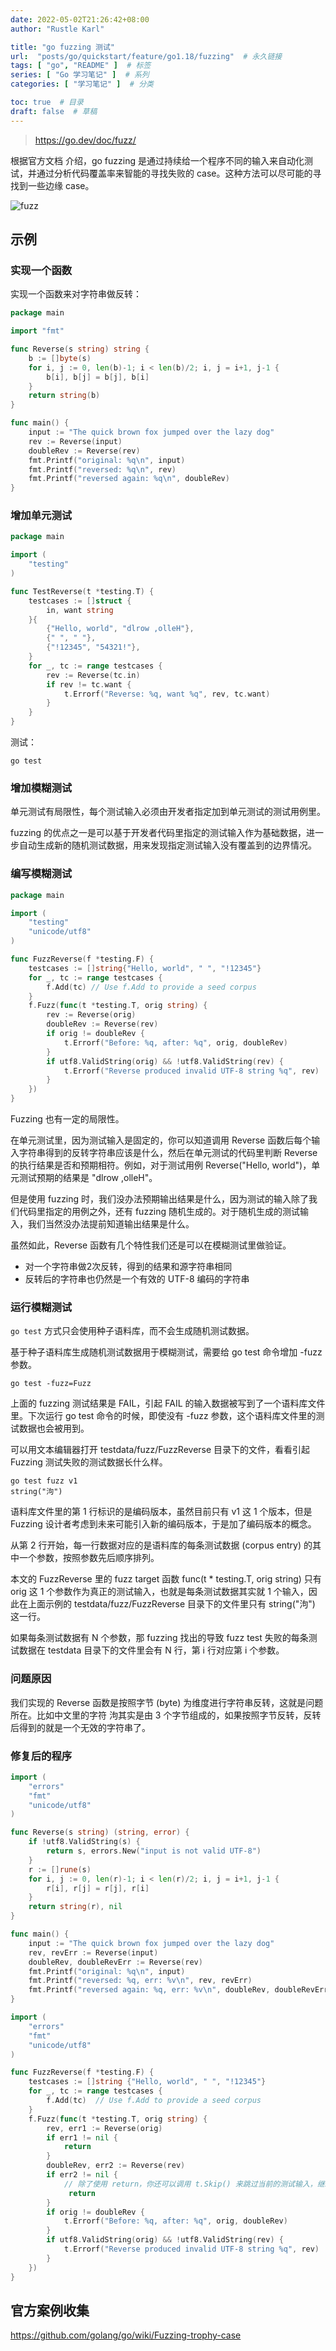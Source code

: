 ```yaml
---
date: 2022-05-02T21:26:42+08:00
author: "Rustle Karl"

title: "go fuzzing 测试"
url:  "posts/go/quickstart/feature/go1.18/fuzzing"  # 永久链接
tags: [ "go", "README" ]  # 标签
series: [ "Go 学习笔记" ]  # 系列
categories: [ "学习笔记" ]  # 分类

toc: true  # 目录
draft: false  # 草稿
---
```


> https://go.dev/doc/fuzz/

根据官方文档 介绍，go fuzzing 是通过持续给一个程序不同的输入来自动化测试，并通过分析代码覆盖率来智能的寻找失败的 case。这种方法可以尽可能的寻找到一些边缘 case。

![fuzz](https://go.dev/doc/fuzz/example.png)

## 示例

### 实现一个函数

实现一个函数来对字符串做反转：

```go
package main

import "fmt"

func Reverse(s string) string {
	b := []byte(s)
	for i, j := 0, len(b)-1; i < len(b)/2; i, j = i+1, j-1 {
		b[i], b[j] = b[j], b[i]
	}
	return string(b)
}

func main() {
	input := "The quick brown fox jumped over the lazy dog"
	rev := Reverse(input)
	doubleRev := Reverse(rev)
	fmt.Printf("original: %q\n", input)
	fmt.Printf("reversed: %q\n", rev)
	fmt.Printf("reversed again: %q\n", doubleRev)
}
```

### 增加单元测试

```go
package main

import (
	"testing"
)

func TestReverse(t *testing.T) {
	testcases := []struct {
		in, want string
	}{
		{"Hello, world", "dlrow ,olleH"},
		{" ", " "},
		{"!12345", "54321!"},
	}
	for _, tc := range testcases {
		rev := Reverse(tc.in)
		if rev != tc.want {
			t.Errorf("Reverse: %q, want %q", rev, tc.want)
		}
	}
}
```

测试：

```shell
go test
```

### 增加模糊测试

单元测试有局限性，每个测试输入必须由开发者指定加到单元测试的测试用例里。

fuzzing 的优点之一是可以基于开发者代码里指定的测试输入作为基础数据，进一步自动生成新的随机测试数据，用来发现指定测试输入没有覆盖到的边界情况。

### 编写模糊测试

```go
package main

import (
	"testing"
	"unicode/utf8"
)

func FuzzReverse(f *testing.F) {
	testcases := []string{"Hello, world", " ", "!12345"}
	for _, tc := range testcases {
		f.Add(tc) // Use f.Add to provide a seed corpus
	}
	f.Fuzz(func(t *testing.T, orig string) {
		rev := Reverse(orig)
		doubleRev := Reverse(rev)
		if orig != doubleRev {
			t.Errorf("Before: %q, after: %q", orig, doubleRev)
		}
		if utf8.ValidString(orig) && !utf8.ValidString(rev) {
			t.Errorf("Reverse produced invalid UTF-8 string %q", rev)
		}
	})
}
```

Fuzzing 也有一定的局限性。

在单元测试里，因为测试输入是固定的，你可以知道调用 Reverse 函数后每个输入字符串得到的反转字符串应该是什么，然后在单元测试的代码里判断 Reverse 的执行结果是否和预期相符。例如，对于测试用例 Reverse("Hello, world")，单元测试预期的结果是 "dlrow ,olleH"。

但是使用 fuzzing 时，我们没办法预期输出结果是什么，因为测试的输入除了我们代码里指定的用例之外，还有 fuzzing 随机生成的。对于随机生成的测试输入，我们当然没办法提前知道输出结果是什么。

虽然如此，Reverse 函数有几个特性我们还是可以在模糊测试里做验证。

- 对一个字符串做2次反转，得到的结果和源字符串相同
- 反转后的字符串也仍然是一个有效的 UTF-8 编码的字符串

### 运行模糊测试

`go test` 方式只会使用种子语料库，而不会生成随机测试数据。

基于种子语料库生成随机测试数据用于模糊测试，需要给 go test 命令增加 -fuzz 参数。

```shell
go test -fuzz=Fuzz
```

上面的 fuzzing 测试结果是 FAIL，引起 FAIL 的输入数据被写到了一个语料库文件里。下次运行 go test 命令的时候，即使没有 -fuzz 参数，这个语料库文件里的测试数据也会被用到。

可以用文本编辑器打开 testdata/fuzz/FuzzReverse 目录下的文件，看看引起 Fuzzing 测试失败的测试数据长什么样。

```
go test fuzz v1
string("泃")
```

语料库文件里的第 1 行标识的是编码版本，虽然目前只有 v1 这 1 个版本，但是 Fuzzing 设计者考虑到未来可能引入新的编码版本，于是加了编码版本的概念。

从第 2 行开始，每一行数据对应的是语料库的每条测试数据 (corpus entry) 的其中一个参数，按照参数先后顺序排列。

本文的 FuzzReverse 里的 fuzz target 函数 func(t * testing.T, orig string) 只有 orig 这 1 个参数作为真正的测试输入，也就是每条测试数据其实就 1 个输入，因此在上面示例的 testdata/fuzz/FuzzReverse 目录下的文件里只有 string("泃") 这一行。

如果每条测试数据有 N 个参数，那 fuzzing 找出的导致 fuzz test 失败的每条测试数据在 testdata 目录下的文件里会有 N 行，第 i 行对应第 i 个参数。

### 问题原因

我们实现的 Reverse 函数是按照字节 (byte) 为维度进行字符串反转，这就是问题所在。比如中文里的字符 泃其实是由 3 个字节组成的，如果按照字节反转，反转后得到的就是一个无效的字符串了。

### 修复后的程序

```go
import (
    "errors"
    "fmt"
    "unicode/utf8"
)

func Reverse(s string) (string, error) {
    if !utf8.ValidString(s) {
        return s, errors.New("input is not valid UTF-8")
    }
    r := []rune(s)
    for i, j := 0, len(r)-1; i < len(r)/2; i, j = i+1, j-1 {
        r[i], r[j] = r[j], r[i]
    }
    return string(r), nil
}

func main() {
    input := "The quick brown fox jumped over the lazy dog"
    rev, revErr := Reverse(input)
    doubleRev, doubleRevErr := Reverse(rev)
    fmt.Printf("original: %q\n", input)
    fmt.Printf("reversed: %q, err: %v\n", rev, revErr)
    fmt.Printf("reversed again: %q, err: %v\n", doubleRev, doubleRevErr)
}
```

```go
import (
    "errors"
    "fmt"
    "unicode/utf8"
)

func FuzzReverse(f *testing.F) {
    testcases := []string {"Hello, world", " ", "!12345"}
    for _, tc := range testcases {
        f.Add(tc)  // Use f.Add to provide a seed corpus
    }
    f.Fuzz(func(t *testing.T, orig string) {
        rev, err1 := Reverse(orig)
        if err1 != nil {
            return
        }
        doubleRev, err2 := Reverse(rev)
        if err2 != nil {
            // 除了使用 return，你还可以调用 t.Skip() 来跳过当前的测试输入，继续下一轮测试输入。
             return
        }
        if orig != doubleRev {
            t.Errorf("Before: %q, after: %q", orig, doubleRev)
        }
        if utf8.ValidString(orig) && !utf8.ValidString(rev) {
            t.Errorf("Reverse produced invalid UTF-8 string %q", rev)
        }
    })
}
```

## 官方案例收集

https://github.com/golang/go/wiki/Fuzzing-trophy-case
